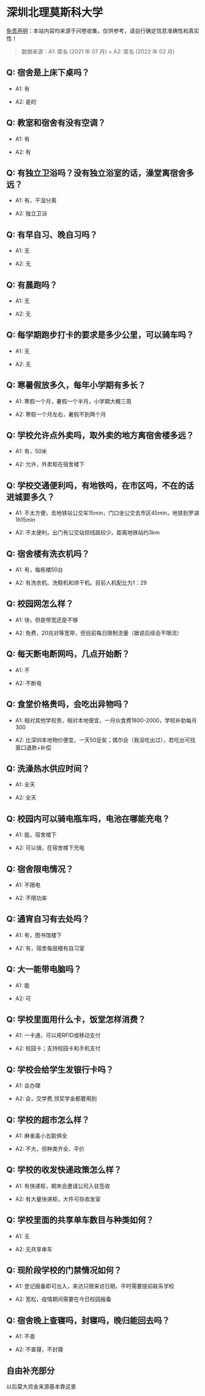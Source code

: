 # 深圳北理莫斯科大学

[免责声明](https://colleges.chat/#_3)：本站内容均来源于问卷收集，仅供参考，请自行确定信息准确性和真实性！

> 数据来源：A1: 匿名 (2021 年 07 月) + A2: 匿名 (2022 年 02 月)

## Q: 宿舍是上床下桌吗？

- A1: 有

- A2: 是的

## Q: 教室和宿舍有没有空调？

- A1: 有

- A2: 有

## Q: 有独立卫浴吗？没有独立浴室的话，澡堂离宿舍多远？

- A1: 有，干湿分离

- A2: 独立卫浴

## Q: 有早自习、晚自习吗？

- A1: 无

- A2: 无

## Q: 有晨跑吗？

- A1: 无

- A2: 无

## Q: 每学期跑步打卡的要求是多少公里，可以骑车吗？

- A1: 无

- A2: 无

## Q: 寒暑假放多久，每年小学期有多长？

- A1: 寒假一个月，暑假一个半月，小学期大概三周

- A2: 寒假一个月左右，暑假不到两个月

## Q: 学校允许点外卖吗，取外卖的地方离宿舍楼多远？

- A1: 有，50米

- A2: 允许，外卖柜在宿舍楼下

## Q: 学校交通便利吗，有地铁吗，在市区吗，不在的话进城要多久？

- A1: 不太方便，去地铁站公交车15min，门口坐公交去市区45min，地铁到罗湖1h15min

- A2: 不太便利，出门有公交站但线路较少。距离地铁站约3km

## Q: 宿舍楼有洗衣机吗？

- A1: 有，每栋楼50台

- A2: 有洗衣机、洗鞋机和烘干机。目前人机配比为1：29

## Q: 校园网怎么样？

- A1: 快，但是带宽还是不够

- A2: 免费，20兆对等宽带，但目前每日限制流量（据说后续会不限流）

## Q: 每天断电断网吗，几点开始断？

- A1: 不

- A2: 不断电

## Q: 食堂价格贵吗，会吃出异物吗？

- A1: 相对其他学校贵，相对本地便宜，一月伙食费1800-2000，学校补助每月300

- A2: 比深圳本地物价便宜，一天50足矣；偶尔会（我没吃出过），若吃出可找窗口退款+补偿

## Q: 洗澡热水供应时间？

- A1: 全天

- A2: 全天

## Q: 校园内可以骑电瓶车吗，电池在哪能充电？

- A1: 能，宿舍楼下

- A2: 可以骑，在宿舍楼下充电

## Q: 宿舍限电情况？

- A1: 不限电

- A2: 不限功率

## Q: 通宵自习有去处吗？

- A1: 有，图书馆楼下

- A2: 有，宿舍每层楼有自习室

## Q: 大一能带电脑吗？

- A1: 能

- A2: 可

## Q: 学校里面用什么卡，饭堂怎样消费？

- A1: 一卡通，可以用RFID或移动支付

- A2: 校园卡；支持校园卡和手机支付

## Q: 学校会给学生发银行卡吗？

- A1: 会办理

- A2: 会，交学费,领奖学金都要用到

## Q: 学校的超市怎么样？

- A1: 麻雀虽小五脏俱全

- A2: 不大，但种类齐全、平价

## Q: 学校的收发快递政策怎么样？

- A1: 有快递柜，期末会邀请公司入驻签收

- A2: 有大量快递柜，大件可存收发室

## Q: 学校里面的共享单车数目与种类如何？

- A1: 无

- A2: 无共享单车

## Q: 现阶段学校的门禁情况如何？

- A1: 登记报备即可出入，来访只限来访日期，平时需要提前联系学校

- A2: 宽松，疫情期间需要在今日校园报备

## Q: 宿舍晚上查寝吗，封寝吗，晚归能回去吗？

- A1: 不查

- A2: 不查寝，不封寝

## 自由补充部分

以后莫大资金来源基本靠这里